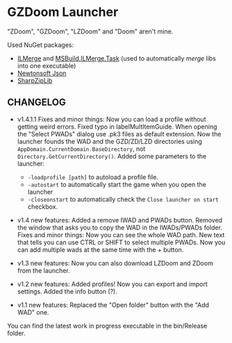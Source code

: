 # GZDoom Launcher

"ZDoom", "GZDoom", "LZDoom" and "Doom" aren't mine.

Used NuGet packages:
- [ILMerge](https://www.nuget.org/packages/ILMerge/) and [MSBuild.ILMerge.Task](https://www.nuget.org/packages/MSBuild.ILMerge.Task/) (used to automatically *merge* libs into one executable)
- [Newtonsoft Json](https://www.nuget.org/packages/Newtonsoft.Json/)
- [SharpZipLib](https://www.nuget.org/packages/SharpZipLib/)

## CHANGELOG
* v1.4.1.1 Fixes and minor things:
Now you can load a profile without getting weird errors.
Fixed typo in labelMultItemGuide.
When opening the "Select PWADs" dialog use .pk3 files as default extension.
Now the launcher founds the WAD and the GZD/ZD/LZD directories using `AppDomain.CurrentDomain.BaseDirectory`, not `Directory.GetCurrentDirectory()`.
Added some parameters to the launcher:
  * `-loadprofile [path]` to autoload a profile file.
  * `-autostart` to automatically start the game when you open the launcher
  * `-closeonstart` to automatically check the `Close launcher on start` checkbox.

* v1.4 new features: Added a remove IWAD and PWADs button. Removed the window that asks you to copy the WAD in the IWADs/PWADs folder.
Fixes and minor things:
Now you can see the whole WAD path.
New text that tells you can use CTRL or SHIFT to select multiple PWADs.
Now you can add multiple wads at the same time with the + button.

* v1.3 new features: Now you can also download LZDoom and ZDoom from the launcher.

* v1.2 new features: Added profiles! Now you can export and import settings. Added the info button (?).

* v1.1 new features: Replaced the "Open folder" button with the "Add WAD" one.


You can find the latest work in progress executable in the bin/Release folder.
